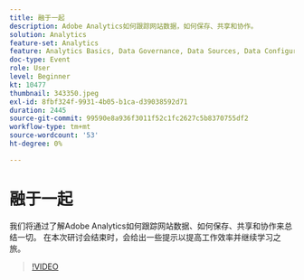 ```yaml
---
title: 融于一起
description: Adobe Analytics如何跟踪网站数据，如何保存、共享和协作。
solution: Analytics
feature-set: Analytics
feature: Analytics Basics, Data Governance, Data Sources, Data Configuration and Collection
doc-type: Event
role: User
level: Beginner
kt: 10477
thumbnail: 343350.jpeg
exl-id: 8fbf324f-9931-4b05-b1ca-d39038592d71
duration: 2445
source-git-commit: 99590e8a936f3011f52c1fc2627c5b8370755df2
workflow-type: tm+mt
source-wordcount: '53'
ht-degree: 0%

---
```


# 融于一起

我们将通过了解Adobe Analytics如何跟踪网站数据、如何保存、共享和协作来总结一切。 在本次研讨会结束时，会给出一些提示以提高工作效率并继续学习之旅。

>[!VIDEO](https://video.tv.adobe.com/v/343350/?quality=12&learn=on)
